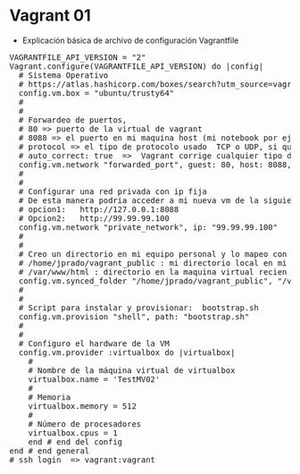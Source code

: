 # Vagrant 01

- Explicación básica de archivo de configuración  Vagrantfile

<pre>
VAGRANTFILE_API_VERSION = "2"
Vagrant.configure(VAGRANTFILE_API_VERSION) do |config|
  # Sistema Operativo
  # https://atlas.hashicorp.com/boxes/search?utm_source=vagrantcloud.com&vagrantcloud=1
  config.vm.box = "ubuntu/trusty64"
  #
  # 
  # Forwardeo de puertos,  
  # 80 => puerto de la virtual de vagrant
  # 8088 => el puerto en mi maquina host (mi notebook por ejemplo  http://localhost:8088)
  # protocol => el tipo de protocolo usado  TCP o UDP, si quisieramos ambos podriamos duplicar la linea y solo cambiar tcp por udp
  # auto_correct: true  =>  Vagrant corrige cualquier tipo de colicion y manda un mensaje
  config.vm.network "forwarded_port", guest: 80, host: 8088,  protocol: "tcp", auto_correct: "true"
  #
  #
  # Configurar una red privada con ip fija
  # De esta manera podria acceder a mi nueva vm de la siguiente manera:
  # opcion1:   http://127.0.0.1:8088
  # Opcion2:   http://99.99.99.100
  config.vm.network "private_network", ip: "99.99.99.100"
  #
  #
  # Creo un directorio en mi equipo personal y lo mapeo con un directorio en la VM
  # /home/jprado/vagrant_public : mi directorio local en mi notebook
  # /var/www/html : directorio en la maquina virtual recien creada
  config.vm.synced_folder "/home/jprado/vagrant_public", "/var/www/html"  
  #
  #
  # Script para instalar y provisionar:  bootstrap.sh
  config.vm.provision "shell", path: "bootstrap.sh"
  #
  #
  # Configuro el hardware de la VM
  config.vm.provider :virtualbox do |virtualbox|
    #
    # Nombre de la máquina virtual de virtualbox
    virtualbox.name = 'TestMV02'
    #
    # Memoria
    virtualbox.memory = 512
    #
    # Número de procesadores
    virtualbox.cpus = 1
    end # end del config
end # end general
# ssh login  => vagrant:vagrant 
</pre>
